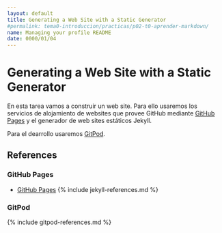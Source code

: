 ```yaml
---
layout: default
title: Generating a Web Site with a Static Generator
#permalink: tema0-introduccion/practicas/p02-t0-aprender-markdown/
name: Managing your profile README
date: 0000/01/04
---
```


# Generating a Web Site with a Static Generator

En esta tarea vamos a construir un web site. Para ello usaremos los servicios de alojamiento de websites que provee GitHub mediante [GitHub Pages](https://pages.github.com/) y el generador de web sites estáticos Jekyll.

Para el dearrollo usaremos [GitPod](https://www.gitpod.io/docs/getting-started).



## References

### GitHub Pages

* [GitHub Pages](https://pages.github.com/)
{% include jekyll-references.md %}

### GitPod

{% include gitpod-references.md %}

